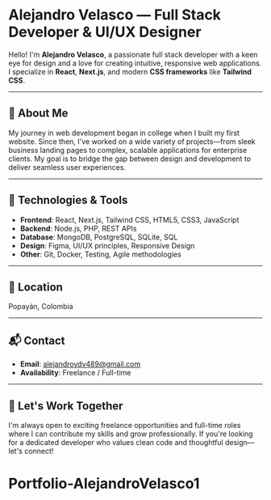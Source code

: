 # Alejandro Velasco — Full Stack Developer & UI/UX Designer

Hello! I'm **Alejandro Velasco**, a passionate full stack developer with a keen eye for design and a love for creating intuitive, responsive web applications. I specialize in **React**, **Next.js**, and modern **CSS frameworks** like **Tailwind CSS**.

---

## 🧠 About Me

My journey in web development began in college when I built my first website. Since then, I've worked on a wide variety of projects—from sleek business landing pages to complex, scalable applications for enterprise clients. My goal is to bridge the gap between design and development to deliver seamless user experiences.

---

## 🔧 Technologies & Tools

- **Frontend**: React, Next.js, Tailwind CSS, HTML5, CSS3, JavaScript
- **Backend**: Node.js, PHP, REST APIs
- **Database**: MongoDB, PostgreSQL, SQLite, SQL
- **Design**: Figma, UI/UX principles, Responsive Design
- **Other**: Git, Docker, Testing, Agile methodologies

---

## 📍 Location

Popayán, Colombia

---

## 📬 Contact

- **Email**: [alejandrovdv489@gmail.com](mailto:alejandrovdv489@gmail.com)
- **Availability**: Freelance / Full-time

---

## 🚀 Let's Work Together

I'm always open to exciting freelance opportunities and full-time roles where I can contribute my skills and grow professionally. If you're looking for a dedicated developer who values clean code and thoughtful design—let's connect!
# Portfolio-AlejandroVelasco1
